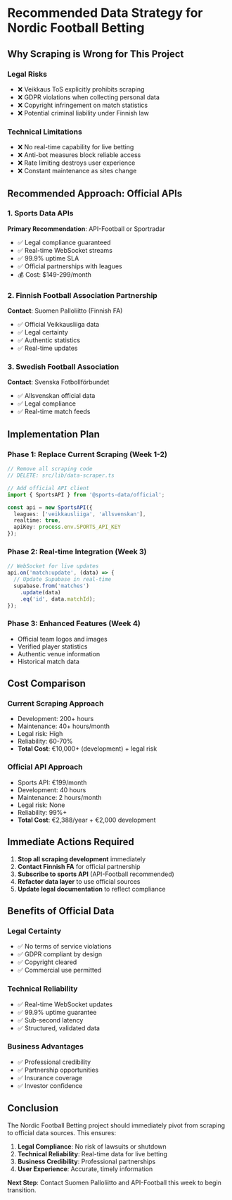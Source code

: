 # Recommended Data Strategy for Nordic Football Betting

## Why Scraping is Wrong for This Project

### Legal Risks
- ❌ Veikkaus ToS explicitly prohibits scraping
- ❌ GDPR violations when collecting personal data
- ❌ Copyright infringement on match statistics
- ❌ Potential criminal liability under Finnish law

### Technical Limitations
- ❌ No real-time capability for live betting
- ❌ Anti-bot measures block reliable access
- ❌ Rate limiting destroys user experience
- ❌ Constant maintenance as sites change

## Recommended Approach: Official APIs

### 1. Sports Data APIs
**Primary Recommendation**: API-Football or Sportradar
- ✅ Legal compliance guaranteed
- ✅ Real-time WebSocket streams
- ✅ 99.9% uptime SLA
- ✅ Official partnerships with leagues
- 💰 Cost: $149-299/month

### 2. Finnish Football Association Partnership
**Contact**: Suomen Palloliitto (Finnish FA)
- ✅ Official Veikkausliiga data
- ✅ Legal certainty
- ✅ Authentic statistics
- ✅ Real-time updates

### 3. Swedish Football Association
**Contact**: Svenska Fotbollförbundet
- ✅ Allsvenskan official data
- ✅ Legal compliance
- ✅ Real-time match feeds

## Implementation Plan

### Phase 1: Replace Current Scraping (Week 1-2)
```typescript
// Remove all scraping code
// DELETE: src/lib/data-scraper.ts

// Add official API client
import { SportsAPI } from '@sports-data/official';

const api = new SportsAPI({
  leagues: ['veikkausliiga', 'allsvenskan'],
  realtime: true,
  apiKey: process.env.SPORTS_API_KEY
});
```

### Phase 2: Real-time Integration (Week 3)
```typescript
// WebSocket for live updates
api.on('match:update', (data) => {
  // Update Supabase in real-time
  supabase.from('matches')
    .update(data)
    .eq('id', data.matchId);
});
```

### Phase 3: Enhanced Features (Week 4)
- Official team logos and images
- Verified player statistics  
- Authentic venue information
- Historical match data

## Cost Comparison

### Current Scraping Approach
- Development: 200+ hours
- Maintenance: 40+ hours/month
- Legal risk: High
- Reliability: 60-70%
- **Total Cost**: €10,000+ (development) + legal risk

### Official API Approach
- Sports API: €199/month
- Development: 40 hours
- Maintenance: 2 hours/month
- Legal risk: None
- Reliability: 99%+
- **Total Cost**: €2,388/year + €2,000 development

## Immediate Actions Required

1. **Stop all scraping development** immediately
2. **Contact Finnish FA** for official partnership
3. **Subscribe to sports API** (API-Football recommended)
4. **Refactor data layer** to use official sources
5. **Update legal documentation** to reflect compliance

## Benefits of Official Data

### Legal Certainty
- ✅ No terms of service violations
- ✅ GDPR compliant by design
- ✅ Copyright cleared
- ✅ Commercial use permitted

### Technical Reliability
- ✅ Real-time WebSocket updates
- ✅ 99.9% uptime guarantee
- ✅ Sub-second latency
- ✅ Structured, validated data

### Business Advantages
- ✅ Professional credibility
- ✅ Partnership opportunities
- ✅ Insurance coverage
- ✅ Investor confidence

## Conclusion

The Nordic Football Betting project should immediately pivot from scraping to official data sources. This ensures:

1. **Legal Compliance**: No risk of lawsuits or shutdown
2. **Technical Reliability**: Real-time data for live betting
3. **Business Credibility**: Professional partnerships
4. **User Experience**: Accurate, timely information

**Next Step**: Contact Suomen Palloliitto and API-Football this week to begin transition.
